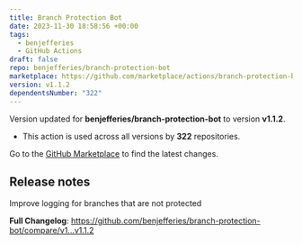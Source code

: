 ```yaml
---
title: Branch Protection Bot
date: 2023-11-30 18:58:56 +00:00
tags:
  - benjefferies
  - GitHub Actions
draft: false
repo: benjefferies/branch-protection-bot
marketplace: https://github.com/marketplace/actions/branch-protection-bot
version: v1.1.2
dependentsNumber: "322"
---
```



Version updated for **benjefferies/branch-protection-bot** to version **v1.1.2**.
- This action is used across all versions by **322** repositories.

Go to the [GitHub Marketplace](https://github.com/marketplace/actions/branch-protection-bot) to find the latest changes.

## Release notes

Improve logging for branches that are not protected

**Full Changelog**: https://github.com/benjefferies/branch-protection-bot/compare/v1...v1.1.2
